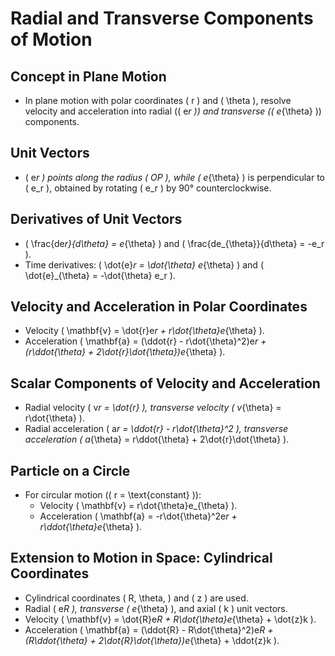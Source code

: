 # Radial and Transverse Components of Motion

## Concept in Plane Motion

- In plane motion with polar coordinates \( r \) and \( \theta \), resolve velocity and acceleration into radial (\( e*r \)) and transverse (\( e*{\theta} \)) components.

## Unit Vectors

- \( e*r \) points along the radius \( OP \), while \( e*{\theta} \) is perpendicular to \( e_r \), obtained by rotating \( e_r \) by 90° counterclockwise.

## Derivatives of Unit Vectors

- \( \frac{de*r}{d\theta} = e*{\theta} \) and \( \frac{de\_{\theta}}{d\theta} = -e_r \).
- Time derivatives: \( \dot{e}_r = \dot{\theta} e_{\theta} \) and \( \dot{e}\_{\theta} = -\dot{\theta} e_r \).

## Velocity and Acceleration in Polar Coordinates

- Velocity \( \mathbf{v} = \dot{r}e*r + r\dot{\theta}e*{\theta} \).
- Acceleration \( \mathbf{a} = (\ddot{r} - r\dot{\theta}^2)e*r + (r\ddot{\theta} + 2\dot{r}\dot{\theta})e*{\theta} \).

## Scalar Components of Velocity and Acceleration

- Radial velocity \( v*r = \dot{r} \), transverse velocity \( v*{\theta} = r\dot{\theta} \).
- Radial acceleration \( a*r = \ddot{r} - r\dot{\theta}^2 \), transverse acceleration \( a*{\theta} = r\ddot{\theta} + 2\dot{r}\dot{\theta} \).

## Particle on a Circle

- For circular motion (\( r = \text{constant} \)):
  - Velocity \( \mathbf{v} = r\dot{\theta}e\_{\theta} \).
  - Acceleration \( \mathbf{a} = -r\dot{\theta}^2e*r + r\ddot{\theta}e*{\theta} \).

## Extension to Motion in Space: Cylindrical Coordinates

- Cylindrical coordinates \( R, \theta, \) and \( z \) are used.
- Radial \( e*R \), transverse \( e*{\theta} \), and axial \( k \) unit vectors.
- Velocity \( \mathbf{v} = \dot{R}e*R + R\dot{\theta}e*{\theta} + \dot{z}k \).
- Acceleration \( \mathbf{a} = (\ddot{R} - R\dot{\theta}^2)e*R + (R\ddot{\theta} + 2\dot{R}\dot{\theta})e*{\theta} + \ddot{z}k \).
